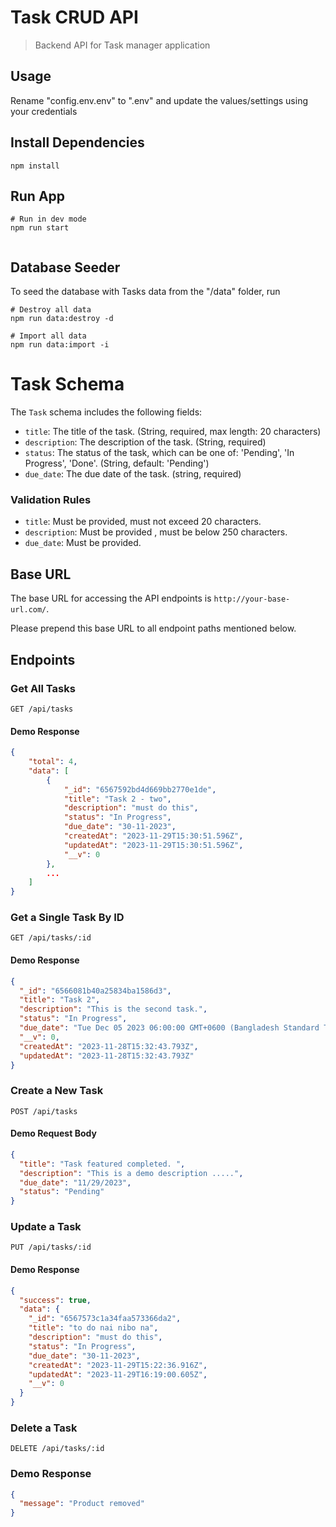 # Task CRUD API

> Backend API for Task manager application

## Usage

Rename "config.env.env" to ".env" and update the values/settings using your credentials

## Install Dependencies

```
npm install
```

## Run App

```
# Run in dev mode
npm run start


```

## Database Seeder

To seed the database with Tasks data from the "/data" folder, run

```
# Destroy all data
npm run data:destroy -d

# Import all data
npm run data:import -i
```

# Task Schema

The `Task` schema includes the following fields:

- `title`: The title of the task. (String, required, max length: 20 characters)
- `description`: The description of the task. (String, required)
- `status`: The status of the task, which can be one of: 'Pending', 'In Progress', 'Done'. (String, default: 'Pending')
- `due_date`: The due date of the task. (string, required)

### Validation Rules

- `title`: Must be provided, must not exceed 20 characters.
- `description`: Must be provided , must be below 250 characters.
- `due_date`: Must be provided.

## Base URL

The base URL for accessing the API endpoints is `http://your-base-url.com/`.

Please prepend this base URL to all endpoint paths mentioned below.

## Endpoints

### Get All Tasks

```http
GET /api/tasks
```

#### Demo Response

```json
{
    "total": 4,
    "data": [
        {
            "_id": "6567592bd4d669bb2770e1de",
            "title": "Task 2 - two",
            "description": "must do this",
            "status": "In Progress",
            "due_date": "30-11-2023",
            "createdAt": "2023-11-29T15:30:51.596Z",
            "updatedAt": "2023-11-29T15:30:51.596Z",
            "__v": 0
        },
        ...
    ]
}
```

### Get a Single Task By ID

```http
GET /api/tasks/:id
```

#### Demo Response

```json
{
  "_id": "6566081b40a25834ba1586d3",
  "title": "Task 2",
  "description": "This is the second task.",
  "status": "In Progress",
  "due_date": "Tue Dec 05 2023 06:00:00 GMT+0600 (Bangladesh Standard Time)",
  "__v": 0,
  "createdAt": "2023-11-28T15:32:43.793Z",
  "updatedAt": "2023-11-28T15:32:43.793Z"
}
```

### Create a New Task

```http
POST /api/tasks
```

#### Demo Request Body

```json
{
  "title": "Task featured completed. ",
  "description": "This is a demo description .....",
  "due_date": "11/29/2023",
  "status": "Pending"
}
```

### Update a Task

```http
PUT /api/tasks/:id
```

#### Demo Response

```json
{
  "success": true,
  "data": {
    "_id": "6567573c1a34faa573366da2",
    "title": "to do nai nibo na",
    "description": "must do this",
    "status": "In Progress",
    "due_date": "30-11-2023",
    "createdAt": "2023-11-29T15:22:36.916Z",
    "updatedAt": "2023-11-29T16:19:00.605Z",
    "__v": 0
  }
}
```

### Delete a Task

```http
DELETE /api/tasks/:id
```

### Demo Response

```json
{
  "message": "Product removed"
}
```
